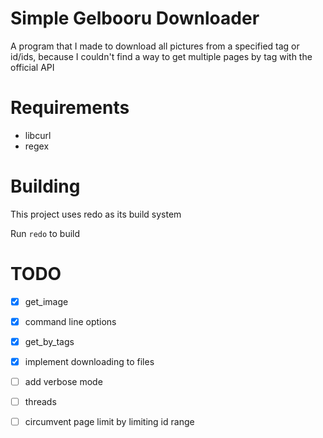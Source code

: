 # Simple Gelbooru Downloader

A program that I made to download all pictures from a specified tag or id/ids, because I couldn't find a way to get multiple pages by tag with the official API

# Requirements
- libcurl
- regex

# Building

This project uses redo as its build system

Run `redo` to build

# TODO
* [x] get_image
* [x] command line options
* [x] get_by_tags
* [x] implement downloading to files
* [ ] add verbose mode
* [ ] threads
* [ ] circumvent page limit by limiting id range

